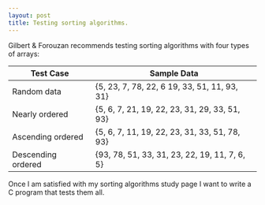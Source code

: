 ```yaml
---
layout: post
title: Testing sorting algorithms.  
---
```

Gilbert & Forouzan recommends testing sorting algorithms with four types of arrays:

Test Case | Sample Data
----------|------------
Random data | {5, 23, 7, 78, 22, 6 19, 33, 51, 11, 93, 31}
Nearly ordered | {5, 6, 7, 21, 19, 22, 23, 31, 29, 33, 51, 93}
Ascending ordered | {5, 6, 7, 11, 19, 22, 23, 31, 33, 51, 78, 93}
Descending ordered | {93, 78, 51, 33, 31, 23, 22, 19, 11, 7, 6, 5}

Once I am satisfied with my sorting algorithms study page I want to write a C program that tests them all.   
